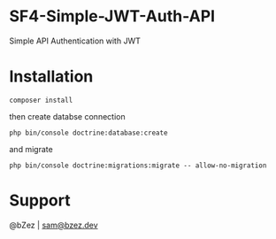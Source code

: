 # SF4-Simple-JWT-Auth-API
Simple API Authentication with JWT

# Installation
`composer install`

then create databse connection

`php bin/console doctrine:database:create`

and migrate

`php bin/console doctrine:migrations:migrate -- allow-no-migration`

# Support
@bZez | sam@bzez.dev
